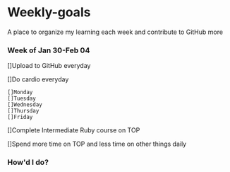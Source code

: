 # Weekly-goals
A place to organize my learning each week and contribute to GitHub more

### Week of Jan 30-Feb 04

[]Upload to GitHub everyday

[]Do cardio everyday

    []Monday
    []Tuesday
    []Wednesday
    []Thursday
    []Friday

[]Complete Intermediate Ruby course on TOP

[]Spend more time on TOP and less time on other things daily

### How'd I do?

